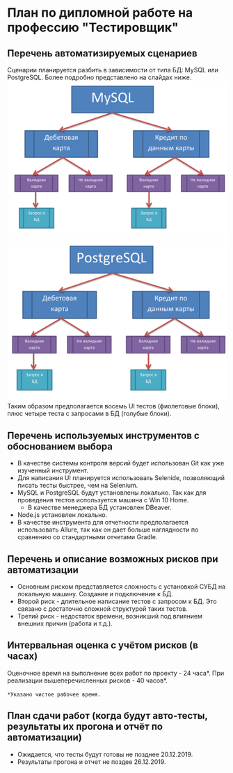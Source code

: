 # План по дипломной работе на профессию "Тестировщик"

## Перечень автоматизируемых сценариев

Сценарии планируется разбить в зависимости от типа БД: MySQL или PostgreSQL. Более подробно представлено на слайдах ниже.
![Схема тестов с MySQL](https://github.com/gruzdevni/diploma/blob/master/resources/mysql.png "Схема тестов с MySQL")
![Схема тестов с PostgreSQL](https://github.com/gruzdevni/diploma/blob/master/resources/postgresql.png "Схема тестов с Схема тестов с PostgreSQL")
Таким образом предполагается восемь UI тестов (фиолетовые блоки), плюс четыре теста с запросами в БД (голубые блоки).

## Перечень используемых инструментов с обоснованием выбора
* В качестве системы контроля версий будет использован Git как уже изученный инструмент.
* Для написания UI планируется использовать Selenide, позволяющий писать тесты быстрее, чем на Selenium.
* MySQL и PostgreSQL будут установлены локально. Так как для проведения тестов используется машина с Win 10 Home.
    * В качестве менеджера БД установлен DBeaver.
* Node.js установлен локально.
* В качестве инструмента для отчетности предполагается использовать Allurе, так как он дает больше наглядности по сравнению со стандартными отчетами Gradle.

## Перечень и описание возможных рисков при автоматизации
* Основным риском представляется сложность с установкой СУБД на локальную машину. Создание и подключение к БД.
* Второй риск - длительное написание тестов с запросом к БД. Это связано с достаточно сложной структурой таких тестов.
* Третий риск - недостаток времени, возникший под влиянием внешних причин (работа и т.д.).

## Интервальная оценка с учётом рисков (в часах)
Оценочное время на выполнение всех работ по проекту - 24 часа*. При реализации вышеперечисленных рисков - 40 часов*.

`*Указано чистое рабочее время.`

## План сдачи работ (когда будут авто-тесты, результаты их прогона и отчёт по автоматизации)
* Ожидается, что тесты будут готовы не позднее 20.12.2019.
* Результаты прогона и отчет не поздее 26.12.2019.